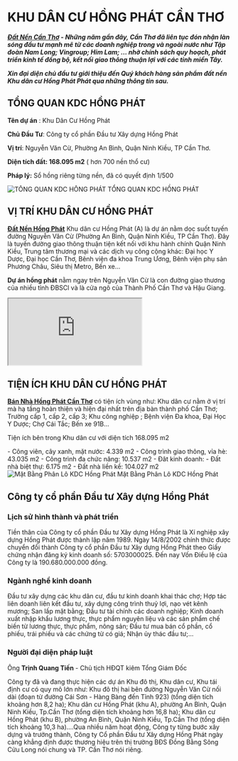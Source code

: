 <h1><strong>KHU DÂN CƯ HỒNG PHÁT CẦN THƠ</strong></h1>
<p><em><strong><a href="../">Đất Nền Cần Thơ</a> - Những năm gần đây, Cần Thơ đã liên tục đón nhận làn sóng đầu tư mạnh mẽ từ các doanh nghiệp trong và ngoài nước như Tập đoàn Nam Long; Vingroup; Him Lam; … nhờ chính sách quy hoạch, phát triển kinh tế đồng bộ, kết nối giao thông thuận lợi với các tỉnh miền Tây.</strong></em></p>
<p><em><strong>Xin đại diện chủ đầu tư giới thiệu đến Quý khách hàng sản phẩm đất nền Khu dân cư Hồng Phát Phát qua những thông tin sau.</strong></em></p>
<h2><strong>TỔNG QUAN KDC HỒNG PHÁT</strong></h2>
<p><strong>Tên dự án</strong> : Khu Dân Cư Hồng Phát</p>
<p><strong>Chủ Đầu Tư</strong>: Công ty cổ phần Đầu tư Xây dựng Hồng Phát</p>
<p><strong>Vị trí</strong>: Nguyễn Văn Cừ, Phường An Bình, Quận Ninh Kiều, TP Cần Thơ.</p>
<p><strong>Diện tích đất: 168.095 m2</strong> ( hơn 700 nền thổ cư)</p>
<p><strong>Pháp lý:</strong> Sổ hồng riêng từng nền, đã có quyết định 1/500</p>
				<img src="https://namtrungland.com/wp-content/uploads/2019/02/file.446096.jpg" alt="TỔNG QUAN KDC HỒNG PHÁT" itemprop="image" title="file.446096" onerror="this.style.display='none'"  />
		TỔNG QUAN KDC HỒNG PHÁT
	<h2><strong>VỊ TRÍ KHU DÂN CƯ HỒNG PHÁT</strong></h2>
<p><a href="../khu-dan-cu-hong-phat-can-tho/"><strong>Đất Nền Hồng Phát</strong></a> Khu dân cư Hồng Phát (A) là dự án nằm dọc suốt tuyến đường Nguyễn Văn Cừ (Phường An Bình, Quận Ninh Kiều, TP Cần Thơ). Đây là tuyến đường giao thông thuận tiện kết nối với khu hành chính Quận Ninh Kiều, Trung tâm thương mại và các dịch vụ công cộng khác: Đại học Y Dược, Đại học Cần Thơ, Bênh viện đa khoa Trung Ương, Bênh viện phụ sản Phương Châu, Siêu thị Metro, Bến xe...</p>
<p><strong> Dự án hồng phát</strong> nằm ngay trên Nguyễn Văn Cừ là con đường giao thương của nhiều tỉnh ĐBSCl và là cửa ngõ của Thành Phố Cần Thơ và Hậu Giang.  </p>
	<iframe src="https://www.google.com/maps/embed/v1/place?q=KHU+D%C3%82N+C%C6%AF+H%E1%BB%92NG+PH%C3%81T+c%E1%BA%A6N+tH%C6%A0&key=AIzaSyD09zQ9PNDNNy9TadMuzRV_UsPUoWKntt8"></iframe>
	<h2><strong>TIỆN ÍCH KHU DÂN CƯ HỒNG PHÁT</strong></h2>
<p><a href="https://namtrungland.com/khu-dan-cu-hong-phat-can-tho/"><strong>Bán Nhà Hồng Phát Cần Thơ</strong></a> có tiện ích vùng như: Khu dân cư nằm ở vị trí mà hạ tầng hoàn thiện và hiện đại nhất trên địa bàn thành phố Cần Thơ; Trường cấp 1, cấp 2, cấp 3; Khu công nghiệp ; Bệnh viện Đa khoa, Đại Học Y Dược; Chợ Cái Tắc; Bến xe 91B...</p>
<p>Tiện ích bên trong Khu dân cư với diện tích 168.095 m2</p>
- Công viên, cây xanh, mặt nước: 4.339 m2
- Công trình giao thông, vỉa hè: 43.035 m2
- Công trình đa chức năng: 10.537 m2
- Đât kinh doanh:
- Đất nhà biệt thự: 6.175 m2
- Đất nhà liền kề: 104.027 m2
				<img src="https://namtrungland.com/wp-content/uploads/2019/02/a5a8be4a46de42b0beb1447597065217.jpg" alt="Mặt Bằng Phân Lô KDC Hồng Phát" itemprop="image" title="a5a8be4a46de42b0beb1447597065217" onerror="this.style.display='none'"  />
		Mặt Bằng Phân Lô KDC Hồng Phát
	<h2>Công ty cổ phần Đầu tư Xây dựng Hồng Phát</h2>
<h3><strong>Lịch sử hình thành và phát triển</strong></h3>
Tiền thân của Công ty cổ phần Đầu tư Xây dựng Hồng Phát là Xí nghiệp xây dựng Hồng Phát được thành lập năm 1989.
Ngày 14/8/2002 chính thức được chuyển đổi thành Công ty cổ phần Đầu tư Xây dựng Hồng Phát theo Giấy chứng nhận đăng ký kinh doanh số: 5703000025. Đến nay Vốn Điều lệ của Công ty là 190.680.000.000 đồng.
<h3><strong>Ngành nghề kinh doanh</strong></h3>
Đầu tư xây dựng các khu dân cư, đầu tư kinh doanh khai thác chợ; Hợp tác liên doanh liên kết đầu tư, xây dựng công trình thuỷ lợi, nạo vét kênh mương; San lấp mặt bằng; Đầu tư tài chính các doanh nghiệp; Kinh doanh xuất nhập khẩu lương thực, thực phẩm nguyên liệu và các sản phẩm chế biến từ lương thực, thực phẩm, nông sản; Đầu tư mua bán cổ phần, cổ phiếu, trái phiếu và các chứng từ có giá; Nhận ủy thác đầu tư;…
<h3><strong>Người đại diện pháp luật</strong></h3>
Ông <strong>Trịnh Quang Tiến</strong> - Chủ tịch HĐQT kiêm Tổng Giám Đốc
<p>Công ty đã và đang thực hiện các dự án Khu đô thị, Khu dân cư, Khu tái định cư có quy mô lớn như: Khu đô thị hai bên đường Nguyễn Văn Cừ nối dài (đoạn từ đường Cái Sơn - Hàng Bàng đến Tỉnh 923) (tổng diện tích khoảng hơn 8,2 ha); Khu dân cư Hồng Phát (khu A), phường An Bình, Quận Ninh Kiều, Tp.Cần Thơ (tổng diện tích khoảng hơn 16,8 ha); Khu dân cư Hồng Phát (khu B), phường An Bình, Quận Ninh Kiều, Tp.Cần Thơ (tổng diện tích khoảng 10,3 ha)….Qua nhiều năm hoạt động, Công ty từng bước xây dựng và trưởng thành, Công ty Cổ phần Đầu tư Xây dựng Hồng Phát ngày càng khẳng định được thương hiệu trên thị trường BĐS Đồng Bằng Sông Cửu Long nói chung và TP. Cần Thơ nói riêng.</p>
